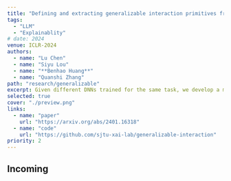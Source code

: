 ```yaml
---
title: "Defining and extracting generalizable interaction primitives from DNNs"
tags:
  - "LLM"
  - "Explainablity"
# date: 2024
venue: ICLR-2024
authors:
  - name: "Lu Chen"
  - name: "Siyu Lou"
  - name: "**Benhao Huang**"
  - name: "Quanshi Zhang"
path: "research/generalizable"
excerpt: Given different DNNs trained for the same task, we develop a method to extract their shared interactions.
selected: true
cover: "./preview.png"
links:
  - name: "paper"
    url: "https://arxiv.org/abs/2401.16318"
  - name: "code"
    url: "https://github.com/sjtu-xai-lab/generalizable-interaction"
priority: 2
---
```


## Incoming

```

```
